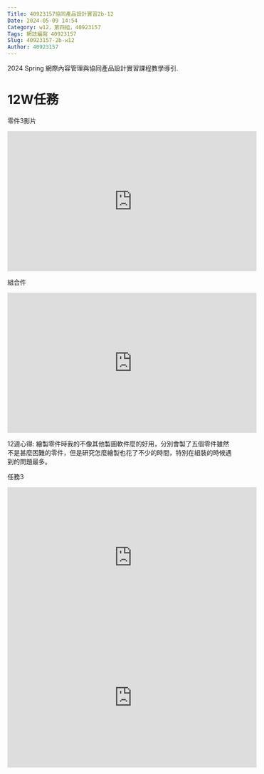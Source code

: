 ```yaml
---
Title: 40923157協同產品設計實習2b-12
Date: 2024-05-09 14:54 
Category: w12，第四組，40923157
Tags: 網誌編寫 40923157
Slug: 40923157-2b-w12
Author: 40923157 
---
```


2024 Spring 網際內容管理與協同產品設計實習課程教學導引.

<!-- PELICAN_END_SUMMARY -->
# 12W任務

零件3影片
<iframe width="560" height="315" src="https://www.youtube.com/embed/UdT4c3_IPas?si=5Y_CF_gL7q0l9Mg0" title="YouTube video player" frameborder="0" allow="accelerometer; autoplay; clipboard-write; encrypted-media; gyroscope; picture-in-picture; web-share" referrerpolicy="strict-origin-when-cross-origin" allowfullscreen></iframe>

組合件
<iframe width="560" height="315" src="https://www.youtube.com/embed/Njx4BhU9LGs?si=whrXN3XvL06Drmji" title="YouTube video player" frameborder="0" allow="accelerometer; autoplay; clipboard-write; encrypted-media; gyroscope; picture-in-picture; web-share" referrerpolicy="strict-origin-when-cross-origin" allowfullscreen></iframe>

12週心得:
繪製零件時我的不像其他製圖軟件麼的好用，分別會製了五個零件雖然不是甚麼困難的零件，但是研究怎麼繪製也花了不少的時間，特別在組裝的時候遇到的問題最多。

任務3
<iframe width="560" height="315" src="https://www.youtube.com/embed/Mewxka6qQh0?si=bjBkbI6ANM8Ibt8a" title="YouTube video player" frameborder="0" allow="accelerometer; autoplay; clipboard-write; encrypted-media; gyroscope; picture-in-picture; web-share" referrerpolicy="strict-origin-when-cross-origin" allowfullscreen></iframe>

<iframe width="560" height="315" src="https://www.youtube.com/embed/Ar-uWxC2mtw?si=CN3Nh7UOV8bphvlJ" title="YouTube video player" frameborder="0" allow="accelerometer; autoplay; clipboard-write; encrypted-media; gyroscope; picture-in-picture; web-share" referrerpolicy="strict-origin-when-cross-origin" allowfullscreen></iframe>
